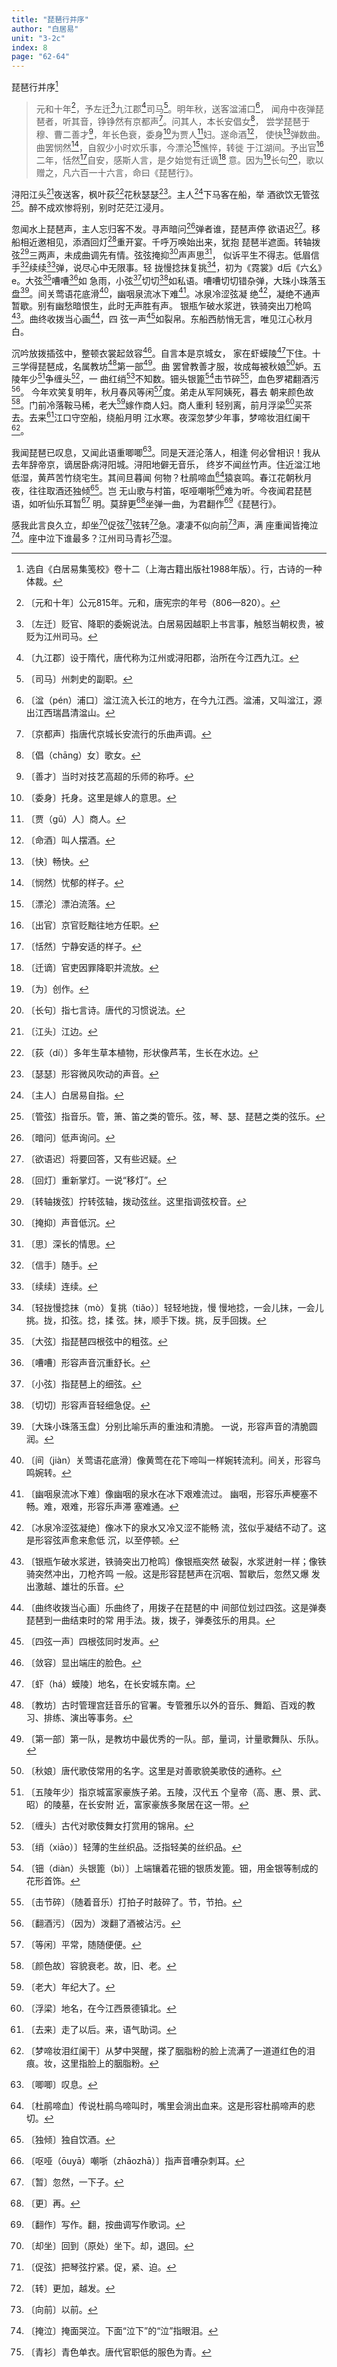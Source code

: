 ```yaml
---
title: "琵琶行并序"
author: "白居易"
unit: "3-2c"
index: 8
page: "62-64"
---
```


琵琶行并序[^3-a]

> 元和十年[^3-b]，予左迁[^3-c]九江郡[^3-d]司马[^3-e]。明年秋，送客湓浦口[^3-f]，
> 闻舟中夜弹琵琶者，听其音，铮铮然有京都声[^3-g]。问其人，本长安倡女[^3-h]，
> 尝学琵琶于穆、曹二善才[^3-i]，年长色衰，委身[^3-j]为贾人[^3-k]妇。遂命酒[^3-l]，
> 使快[^3-m]弹数曲。曲罢悯然[^3-n]，自叙少小时欢乐事，今漂沦[^3-o]憔悴，转徙
> 于江湖间。予出官[^3-p]二年，恬然[^3-q]自安，感斯人言，是夕始觉有迁谪[^3-r]
> 意。因为[^3-s]长句[^3-t]，歌以赠之，凡六百一十六言，命曰《琵琶行》。

浔阳江头[^3-u]夜送客，枫叶荻[^3-v]花秋瑟瑟[^3-w]。主人[^3-x]下马客在船，举
酒欲饮无管弦[^3-y]。醉不成欢惨将别，别时茫茫江浸月。

忽闻水上琵琶声，主人忘归客不发。寻声暗问[^3-z]弹者谁，琵琶声停
欲语迟[^3-aa]。移船相近邀相见，添酒回灯[^3-ab]重开宴。千呼万唤始出来，犹抱
琵琶半遮面。转轴拨弦[^3-ac]三两声，未成曲调先有情。弦弦掩抑[^3-ad]声声思[^3-ae]，
似诉平生不得志。低眉信手[^4-a]续续[^4-b]弹，说尽心中无限事。轻
拢慢捻抹复挑[^4-c]，初为《霓裳》d后《六幺》e。大弦[^4-f]嘈嘈[^4-g]如
急雨，小弦[^4-h]切切[^4-i]如私语。嘈嘈切切错杂弹，大珠小珠落玉
盘[^4-j]。间关莺语花底滑[^4-k]，幽咽泉流冰下难[^4-l]。冰泉冷涩弦凝
绝[^4-m]，凝绝不通声暂歇。别有幽愁暗恨生，此时无声胜有声。
银瓶乍破水浆迸，铁骑突出刀枪鸣[^4-n]。曲终收拨当心画[^4-o]，四
弦一声[^4-p]如裂帛。东船西舫悄无言，唯见江心秋月白。

[^3-a]:  选自《白居易集笺校》卷十二（上海古籍出版社1988年版）。行，古诗的一种体裁。
[^3-b]:  〔元和十年〕公元815年。元和，唐宪宗的年号（806—820）。
[^3-c]:  〔左迁〕贬官、降职的委婉说法。白居易因越职上书言事，触怒当朝权贵，被贬为江州司马。
[^3-d]:  〔九江郡〕设于隋代，唐代称为江州或浔阳郡，治所在今江西九江。
[^3-e]:  〔司马〕州刺史的副职。
[^3-f]:  〔湓（pén）浦口〕湓江流入长江的地方，在今九江西。湓浦，又叫湓江，源出江西瑞昌清湓山。
[^3-g]:  〔京都声〕指唐代京城长安流行的乐曲声调。
[^3-h]:  〔倡（chāng）女〕歌女。
[^3-i]:  〔善才〕当时对技艺高超的乐师的称呼。
[^3-j]:  〔委身〕托身。这里是嫁人的意思。
[^3-k]:  〔贾（gǔ）人〕商人。
[^3-l]:  〔命酒〕叫人摆酒。
[^3-m]:  〔快〕畅快。
[^3-n]:  〔悯然〕忧郁的样子。
[^3-o]:  〔漂沦〕漂泊流落。
[^3-p]:  〔出官〕京官贬黜往地方任职。
[^3-q]:  〔恬然〕宁静安适的样子。
[^3-r]:  〔迁谪〕官吏因罪降职并流放。
[^3-s]:  〔为〕创作。
[^3-t]:  〔长句〕指七言诗。唐代的习惯说法。
[^3-u]:  〔江头〕江边。
[^3-v]:  〔荻（dí）〕多年生草本植物，形状像芦苇，生长在水边。
[^3-w]:  〔瑟瑟〕形容微风吹动的声音。
[^3-x]:  〔主人〕白居易自指。
[^3-y]:  〔管弦〕指音乐。管，箫、笛之类的管乐。弦，琴、瑟、琵琶之类的弦乐。
[^3-z]:〔暗问〕低声询问。
[^3-aa]:  〔欲语迟〕将要回答，又有些迟疑。
[^3-ab]:  〔回灯〕重新掌灯。一说“移灯”。
[^3-ac]:  〔转轴拨弦〕拧转弦轴，拨动弦丝。这里指调弦校音。
[^3-ad]:〔掩抑〕声音低沉。
[^3-ae]:  〔思〕深长的情思。

沉吟放拨插弦中，整顿衣裳起敛容[^4-q]。自言本是京城女，
家在虾蟆陵[^4-r]下住。十三学得琵琶成，名属教坊[^4-s]第一部[^4-t]。曲
罢曾教善才服，妆成每被秋娘[^4-u]妒。五陵年少[^4-v]争缠头[^4-w]，一
曲红绡[^4-x]不知数。钿头银篦[^4-y]击节碎[^4-z]，血色罗裙翻酒污[^4-aa]。
今年欢笑复明年，秋月春风等闲[^4-ab]度。弟走从军阿姨死，暮去
朝来颜色故[^4-ac]。门前冷落鞍马稀，老大[^4-ad]嫁作商人妇。商人重利
轻别离，前月浮梁[^4-ae]买茶去。去来[^4-af]江口守空船，绕船月明
江水寒。夜深忽梦少年事，梦啼妆泪红阑干[^5-a]。

[^4-a]:  〔信手〕随手。
[^4-b]:  〔续续〕连续。
[^4-c]:  〔轻拢慢捻抹（mò）复挑（tiǎo）〕轻轻地拢，慢
    慢地捻，一会儿抹，一会儿挑。拢，扣弦。捻，揉
    弦。抹，顺手下拨。挑，反手回拨。
[^4-d]:  〔《霓裳（cháng）》〕即《霓裳羽衣曲》，唐代乐曲名，相传为唐玄宗所制。
[^4-e]:  〔《六幺（yāo）》〕即《六幺令》，唐代教坊曲名，后用为词牌。
[^4-f]:  〔大弦〕指琵琶四根弦中的粗弦。
[^4-g]:  〔嘈嘈〕形容声音沉重舒长。
[^4-h]:  〔小弦〕指琵琶上的细弦。
[^4-i]:  〔切切〕形容声音轻细急促。
[^4-j]:  〔大珠小珠落玉盘〕分别比喻乐声的重浊和清脆。
    一说，形容声音的清脆圆润。
[^4-k]:  〔间（jiàn）关莺语花底滑〕像黄莺在花下啼叫一样婉转流利。间关，形容鸟鸣婉转。
[^4-l]:  〔幽咽泉流冰下难〕像幽咽的泉水在冰下艰难流过。
    幽咽，形容乐声梗塞不畅。难，艰难，形容乐声滞
    塞难通。
[^4-m]:  〔冰泉冷涩弦凝绝〕像冰下的泉水又冷又涩不能畅
    流，弦似乎凝结不动了。这是形容弦声愈来愈低
    沉，以至停顿。
[^4-n]:  〔银瓶乍破水浆迸，铁骑突出刀枪鸣〕像银瓶突然
    破裂，水浆迸射一样；像铁骑突然冲出，刀枪齐鸣
    一般。这是形容琵琶声在沉咽、暂歇后，忽然又爆
    发出激越、雄壮的乐音。
[^4-o]:  〔曲终收拨当心画〕乐曲终了，用拨子在琵琶的中
    间部位划过四弦。这是弹奏琵琶到一曲结束时的常
    用手法。拨，拨子，弹奏弦乐的用具。
[^4-p]:  〔四弦一声〕四根弦同时发声。
[^4-q]:  〔敛容〕显出端庄的脸色。
[^4-r]:  〔虾（há）蟆陵〕地名，在长安城东南。
[^4-s]:  〔教坊〕古时管理宫廷音乐的官署。专管雅乐以外的音乐、舞蹈、百戏的教习、排练、演出等事务。
[^4-t]:  〔第一部〕第一队，是教坊中最优秀的一队。部，量词，计量歌舞队、乐队。
[^4-u]:  〔秋娘〕唐代歌伎常用的名字。这里是对善歌貌美歌伎的通称。
[^4-v]:  〔五陵年少〕指京城富家豪族子弟。五陵，汉代五
    个皇帝（高、惠、景、武、昭）的陵墓，在长安附
    近，富家豪族多聚居在这一带。
[^4-w]:  〔缠头〕古代对歌伎舞女打赏用的锦帛。
[^4-x]:  〔绡（xiāo）〕轻薄的生丝织品。泛指轻美的丝织品。
[^4-y]:〔钿（diàn）头银篦（bì）〕上端镶着花钿的银质发篦。钿，用金银等制成的花形首饰。
[^4-z]:  〔击节碎〕（随着音乐）打拍子时敲碎了。节，节拍。
[^4-aa]:  〔翻酒污〕（因为）泼翻了酒被沾污。
[^4-ab]:  〔等闲〕平常，随随便便。
[^4-ac]:  〔颜色故〕容貌衰老。故，旧、老。
[^4-ad]:  〔老大〕年纪大了。
[^4-ae]:  〔浮梁〕地名，在今江西景德镇北。
[^4-af]:  〔去来〕走了以后。来，语气助词。

我闻琵琶已叹息，又闻此语重唧唧[^5-b]。同是天涯沦落人，相逢
何必曾相识！我从去年辞帝京，谪居卧病浔阳城。浔阳地僻无音乐，
终岁不闻丝竹声。住近湓江地低湿，黄芦苦竹绕宅生。其间旦暮闻
何物？杜鹃啼血[^5-c]猿哀鸣。春江花朝秋月夜，往往取酒还独倾[^5-d]。岂
无山歌与村笛，呕哑嘲哳[^5-e]难为听。今夜闻君琵琶语，如听仙乐耳暂[^5-f]
明。莫辞更[^5-g]坐弹一曲，为君翻作[^5-h]《琵琶行》。

感我此言良久立，却坐[^5-i]促弦[^5-j]弦转[^5-k]急。凄凄不似向前[^5-l]声，满
座重闻皆掩泣[^5-m]。座中泣下谁最多？江州司马青衫[^5-n]湿。

[^5-a]:  〔梦啼妆泪红阑干〕从梦中哭醒，搽了胭脂粉的脸上流满了一道道红色的泪痕。妆，这里指脸上的胭脂粉。
[^5-b]:  〔唧唧〕叹息。
[^5-c]:  〔杜鹃啼血〕传说杜鹃鸟啼叫时，嘴里会淌出血来。这是形容杜鹃啼声的悲切。
[^5-d]:  〔独倾〕独自饮酒。
[^5-e]:  〔呕哑（ōuyā）嘲哳（zhāozhā）〕指声音嘈杂刺耳。
[^5-f]:  〔暂〕忽然，一下子。
[^5-g]:  〔更〕再。
[^5-h]:  〔翻作〕写作。翻，按曲调写作歌词。
[^5-i]:  〔却坐〕回到（原处）坐下。却，退回。
[^5-j]:  〔促弦〕把琴弦拧紧。促，紧、迫。
[^5-k]:  〔转〕更加，越发。
[^5-l]:  〔向前〕以前。
[^5-m]:  〔掩泣〕掩面哭泣。下面“泣下”的“泣”指眼泪。
[^5-n]:  〔青衫〕青色单衣。唐代官职低的服色为青。
